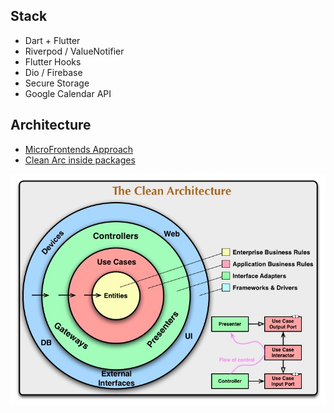 ## Stack
- Dart + Flutter
- Riverpod / ValueNotifier
- Flutter Hooks
- Dio / Firebase
- Secure Storage
- Google Calendar API
  
## Architecture

- [MicroFrontends Approach](https://github.com/DeividWillyan/Micro-FrontEnds)
- [Clean Arc inside packages](https://medium.flutterdevs.com/explore-clean-architecture-in-flutter-3fff83e0f1f2)

![](.github/docs/CleanArchitecture.jpeg)
